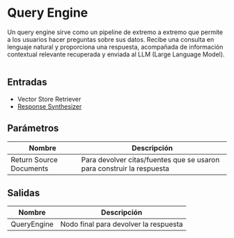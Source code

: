 # Query Engine

Un query engine sirve como un pipeline de extremo a extremo que permite a los usuarios hacer preguntas sobre sus datos. Recibe una consulta en lenguaje natural y proporciona una respuesta, acompañada de información contextual relevante recuperada y enviada al LLM (Large Language Model).

<figure><img src="../../../.gitbook/assets/image--3---1---1---1---1---1---1---2---1-.png" alt=""><figcaption></figcaption></figure>

## Entradas

* Vector Store Retriever
* [Response Synthesizer](../response-synthesizer/)

## Parámetros

| Nombre                  | Descripción                                                          |
| ----------------------- | ------------------------------------------------------------------- |
| Return Source Documents | Para devolver citas/fuentes que se usaron para construir la respuesta|

## Salidas

| Nombre      | Descripción                            |
| ----------- | -------------------------------------- |
| QueryEngine | Nodo final para devolver la respuesta  |
